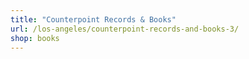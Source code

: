 ```yaml
---
title: "Counterpoint Records & Books"
url: /los-angeles/counterpoint-records-and-books-3/
shop: books
---
```

